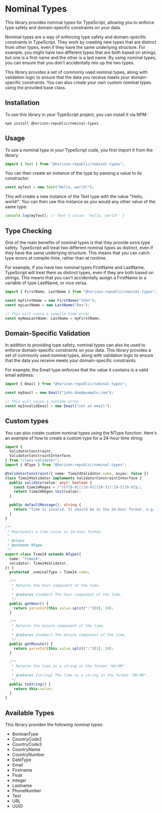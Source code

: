 # Nominal Types

This library provides nominal types for TypeScript, allowing you to enforce type safety and domain-specific constraints
on your data.

Nominal types are a way of enforcing type safety and domain-specific constraints in TypeScript. They work by creating
new types that are distinct from other types, even if they have the same underlying structure. For example, you might
have two different types that are both based on strings, but one is a first name and the other is a last name. By using
nominal types, you can ensure that you don't accidentally mix up the two types.

This library provides a set of commonly used nominal types, along with validation logic to ensure that the data you
receive meets your domain-specific constraints. You can also create your own custom nominal types using the provided
base class.

## Installation

To use this library in your TypeScript project, you can install it via NPM:

```shell
npm install @horizon-republic/nominal-types
```

## Usage

To use a nominal type in your TypeScript code, you first import it from the library:

```ts
import { Text } from "@horizon-republic/nominal-types";
```

You can then create an instance of the type by passing a value to its constructor:

```ts
const myText = new Text("Hello, world!");
```

This will create a new instance of the Text type with the value "Hello, world!". You can then use this instance as you
would any other value of the same type:

```ts
console.log(myText); // Text { value: 'Hello, world!' }
```

## Type Checking

One of the main benefits of nominal types is that they provide extra type safety. TypeScript will treat two different
nominal types as distinct, even if they have the same underlying structure. This means that you can catch type errors at
compile-time, rather than at runtime.

For example, if you have two nominal types FirstName and LastName, TypeScript will treat them as distinct types, even if
they are both based on strings. This means that you can't accidentally assign a FirstName to a variable of type
LastName, or vice versa.

```ts
import { FirstName, LastName } from "@horizon-republic/nominal-types";

const myFirstName = new FirstName("John");
const myLastName = new LastName("Doe");

// This will cause a compile-time error
const myNewLastName: LastName = myFirstName;
```

## Domain-Specific Validation

In addition to providing type safety, nominal types can also be used to enforce domain-specific constraints on your
data. This library provides a set of commonly used nominal types, along with validation logic to ensure that the data
you receive meets your domain-specific constraints.

For example, the Email type enforces that the value it contains is a valid email address:

```ts
import { Email } from "@horizon-republic/nominal-types";

const myEmail = new Email("john.doe@example.com");

// This will cause a runtime error
const myInvalidEmail = new Email("not an email");
```

## Custom types

You can also create custom nominal types using the NType function. Here's an example of how to create a custom type for
a 24-hour time string:

```ts
import {
  ValidatorConstraint,
  ValidatorConstraintInterface,
} from "class-validator";
import { NType } from "@horizon-republic/nominal-types";

@ValidatorConstraint({ name: Time24Validator.name, async: false })
class Time24Validator implements ValidatorConstraintInterface {
  public validate(value: any): boolean {
    const time24Regex = /^(0?[0-9]|1[0-9]|2[0-3]):[0-5][0-9]$/;
    return time24Regex.test(value);
  }

  public defaultMessage(): string {
    return "Time is invalid. It should be in the 24-hour format, e.g. '12:30'.";
  }
}

/**
 * Represents a time value in 24-hour format.
 *
 * @class
 * @extends NType
 */
export class Time24 extends NType({
  name: "time24",
  validator: Time24Validator,
}) {
  protected _nominalType = Time24.name;

  /**
   * Returns the hour component of the time.
   *
   * @returns {number} The hour component of the time.
   */
  public getHour() {
    return parseInt(this.value.split(":")[0], 10);
  }

  /**
   * Returns the minute component of the time.
   *
   * @returns {number} The minute component of the time.
   */
  public getMinute() {
    return parseInt(this.value.split(":")[1], 10);
  }

  /**
   * Returns the time as a string in the format "HH:MM".
   *
   * @returns {string} The time as a string in the format "HH:MM".
   */
  public toString() {
    return this.value;
  }
}
```

## Available Types

This library provides the following nominal types:

- BooleanType
- CountryCode2
- CountryCode3
- CountryName
- CountryNumber
- DateType
- Email
- Firstname
- Float
- Integer
- Lastname
- PhoneNumber
- Text
- URL
- UUID
